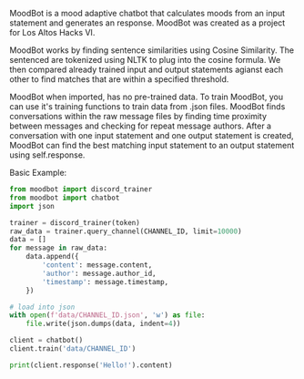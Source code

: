 MoodBot is a mood adaptive chatbot that calculates moods from an input statement and generates an response. MoodBot was created as a project for Los Altos Hacks VI.

MoodBot works by finding sentence similarities using Cosine Similarity. The sentenced are tokenized using NLTK to plug into the cosine formula. We then compared already trained input and output statements agianst each other to find matches that are within a specified threshold.

MoodBot when imported, has no pre-trained data. To train MoodBot, you can use it's training functions to train data from .json files. MoodBot finds conversations within the raw message files by finding time proximity between messages and checking for repeat message authors. After a conversation with one input statement and one output statement is created, MoodBot can find the best matching input statement to an output statement using self.response.

Basic Example:

```py
from moodbot import discord_trainer
from moodbot import chatbot
import json

trainer = discord_trainer(token)
raw_data = trainer.query_channel(CHANNEL_ID, limit=10000)
data = []
for message in raw_data:
    data.append({
        'content': message.content,
        'author': message.author_id,
        'timestamp': message.timestamp,
    })

# load into json
with open(f'data/CHANNEL_ID.json', 'w') as file:
    file.write(json.dumps(data, indent=4))

client = chatbot()
client.train('data/CHANNEL_ID')

print(client.response('Hello!').content)
```